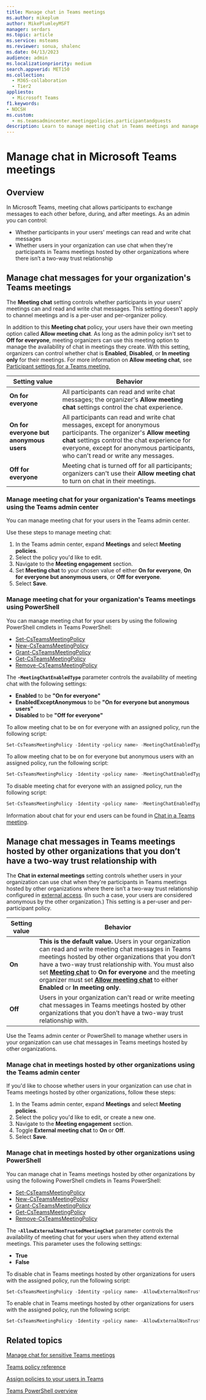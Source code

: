 ```yaml
--- 
title: Manage chat in Teams meetings
ms.author: mikeplum
author: MikePlumleyMSFT
manager: serdars
ms.topic: article
ms.service: msteams
ms.reviewer: sonua, shalenc
ms.date: 04/13/2023
audience: admin
ms.localizationpriority: medium
search.appverid: MET150
ms.collection: 
  - M365-collaboration
  - Tier2
appliesto: 
  - Microsoft Teams
f1.keywords:
- NOCSH
ms.custom: 
  - ms.teamsadmincenter.meetingpolicies.participantandguests
description: Learn to manage meeting chat in Teams meetings and manage meeting chat in unfederated Teams meetings hosted by other organizations that you don’t have a two-way trust relationship with.
---
```


# Manage chat in Microsoft Teams meetings

## Overview

In Microsoft Teams, meeting chat allows participants to exchange messages to each other before, during, and after meetings. As an admin you can control:

- Whether participants in your users' meetings can read and write chat messages
- Whether users in your organization can use chat when they're participants in Teams meetings hosted by other organizations where there isn’t a two-way trust relationship

## Manage chat messages for your organization's Teams meetings

The **Meeting chat** setting controls whether participants in your users' meetings can and read and write chat messages. This setting doesn't apply to channel meetings and is a per-user and per-organizer policy.

In addition to this **Meeting chat** policy, your users have their own meeting option called **Allow meeting chat**.
As long as the admin policy isn't set to **Off for everyone**, meeting organizers can use this meeting option to manage the availability of chat in meetings they create. With this setting, organizers can control whether chat is **Enabled**, **Disabled**, or **In meeting only** for their meetings. For more information on **Allow meeting chat**, see [Participant settings for a Teams meeting.](https://support.microsoft.com/office/participant-settings-for-a-teams-meeting-53261366-dbd5-45f9-aae9-a70e6354f88e)

|Setting value |Behavior  |
|---------|---------|
|**On for everyone**     | All participants can read and write chat messages; the organizer's **Allow meeting chat** settings control the chat experience.|
|**On for everyone but anonymous users**     | All participants can read and write chat messages, except for anonymous participants. The organizer's **Allow meeting chat** settings control the chat experience for everyone, except for anonymous participants, who can't read or write any messages. |
|**Off for everyone**     | Meeting chat is turned off for all participants; organizers can't use their **Allow meeting chat** to turn on chat in their meetings.  |

### Manage meeting chat for your organization's Teams meetings using the Teams admin center

You can manage meeting chat for your users in the Teams admin center.

Use these steps to manage meeting chat:

1. In the Teams admin center, expand **Meetings** and select **Meeting policies**.
1. Select the policy you'd like to edit.
1. Navigate to the **Meeting engagement** section.
1. Set **Meeting chat** to your chosen value of either  **On for everyone**, **On for everyone but anonymous users**, or  **Off for everyone**.
1. Select **Save**.

### Manage meeting chat for your organization's Teams meetings using PowerShell

You can manage meeting chat for your users by using the following PowerShell cmdlets in Teams PowerShell:

- [Set-CsTeamsMeetingPolicy](/powershell/module/skype/set-csteamsmeetingpolicy)
- [New-CsTeamsMeetingPolicy](/powershell/module/skype/new-csteamsmeetingpolicy)
- [Grant-CsTeamsMeetingPolicy](/powershell/module/skype/grant-csteamsmeetingpolicy)
- [Get-CsTeamsMeetingPolicy](/powershell/module/skype/get-csteamsmeetingpolicy)
- [Remove-CsTeamsMeetingPolicy](/powershell/module/skype/remove-csteamsmeetingpolicy)

The **`-MeetingChatEnabledType`** parameter controls the availability of meeting chat with the following settings:

- **Enabled** to be **"On for everyone"**
- **EnabledExceptAnonymous** to be **"On for everyone but anonymous users"**
- **Disabled** to be **"Off for everyone"**

To allow meeting chat to be on for everyone with an assigned policy, run the following script:

```PowerShell
Set-CsTeamsMeetingPolicy -Identity <policy name> -MeetingChatEnabledType Enabled
```

To allow meeting chat to be on for everyone but anonymous users with an assigned policy, run the following script:

```PowerShell
Set-CsTeamsMeetingPolicy -Identity <policy name> -MeetingChatEnabledType EnabledExceptAnonymous
```

To disable meeting chat for everyone with an assigned policy, run the following script:

```PowerShell
Set-CsTeamsMeetingPolicy -Identity <policy name> -MeetingChatEnabledType Disabled
```

Information about chat for your end users can be found in [Chat in a Teams meeting](https://support.microsoft.com/office/64e2cb91-8a11-4781-94ea-fbb23f2b922f).

## Manage chat messages in Teams meetings hosted by other organizations that you don’t have a two-way trust relationship with

The **Chat in external meetings** setting controls whether users in your organization can use chat when they're participants in Teams meetings hosted by other organizations where there isn’t a two-way trust relationship configured in [external access](MicrosoftTeams/trusted-organizations-external-meetings-chat). (In such a case, your users are considered anonymous by the other organization.) This setting is a per-user and per-participant policy.

|Setting value |Behavior  |
|---------|---------|
|**On**  | **This is the default value.** Users in your organization can read and write meeting chat messages in Teams meetings hosted by other organizations that you don’t have a two-way trust relationship with. You must also set [**Meeting chat**](manage-meeting-chat.md) to **On for everyone** and the meeting organizer must set [**Allow meeting chat**](https://support.microsoft.com/office/participant-settings-for-a-teams-meeting-53261366-dbd5-45f9-aae9-a70e6354f88e) to either **Enabled** or **In meeting only**. |
|**Off** | Users in your organization can't read or write meeting chat messages in Teams meetings hosted by other organizations that you don’t have a two-way trust relationship with.  |

Use the Teams admin center or PowerShell to manage whether users in your organization can use chat messages in Teams meetings hosted by other organizations.

### Manage chat in meetings hosted by other organizations using the Teams admin center

If you'd like to choose whether users in your organization can use chat in Teams meetings hosted by other organizations, follow these steps:

1. In the Teams admin center, expand **Meetings** and select **Meeting policies**.
2. Select the policy you'd like to edit, or create a new one.
3. Navigate to the **Meeting engagement** section.
4. Toggle **External meeting chat** to **On** or **Off**.
5. Select **Save**.

### Manage chat in meetings hosted by other organizations using PowerShell

You can manage chat in Teams meetings hosted by other organizations by using the following PowerShell cmdlets in Teams PowerShell:

- [Set-CsTeamsMeetingPolicy](/powershell/module/skype/set-csteamsmeetingpolicy)
- [New-CsTeamsMeetingPolicy](/powershell/module/skype/new-csteamsmeetingpolicy)
- [Grant-CsTeamsMeetingPolicy](/powershell/module/skype/grant-csteamsmeetingpolicy)
- [Get-CsTeamsMeetingPolicy](/powershell/module/skype/get-csteamsmeetingpolicy)
- [Remove-CsTeamsMeetingPolicy](/powershell/module/skype/remove-csteamsmeetingpolicy)

The **`-AllowExternalNonTrustedMeetingChat`** parameter controls the availability of meeting chat for your users when they attend external meetings.  This parameter uses the following settings:

- **True**
- **False**

To disable chat in Teams meetings hosted by other organizations for users with the assigned policy, run the following script:

```PowerShell
Set-CsTeamsMeetingPolicy -Identity <policy name> -AllowExternalNonTrustedMeetingChat $False
```

To enable chat in Teams meetings hosted by other organizations for users with the assigned policy, run the following script:

```PowerShell
Set-CsTeamsMeetingPolicy -Identity <policy name> -AllowExternalNonTrustedMeetingChat $True 
```

## Related topics

[Manage chat for sensitive Teams meetings](manage-chat-sensitive-meetings.md)

[Teams policy reference](settings-policies-reference.md)

[Assign policies to your users in Teams](policy-assignment-overview.md)

[Teams PowerShell overview](teams-powershell-overview.md)
